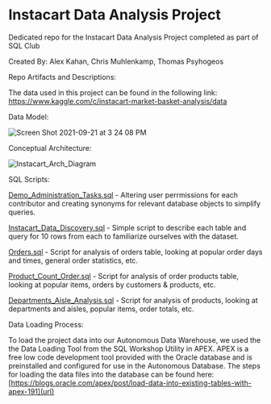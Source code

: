 # Instacart Data Analysis Project
Dedicated repo for the Instacart Data Analysis Project completed as part of SQL Club

Created By: Alex Kahan, Chris Muhlenkamp, Thomas Psyhogeos

Repo Artifacts and Descriptions:

The data used in this project can be found in the following link: https://www.kaggle.com/c/instacart-market-basket-analysis/data

Data Model:

![Screen Shot 2021-09-21 at 3 24 08 PM](https://user-images.githubusercontent.com/23488766/134714658-78778fc5-7e13-4fe8-967f-af1d798334de.png)

Conceptual Architecture:

![Instacart_Arch_Diagram](https://user-images.githubusercontent.com/23488766/134990739-f763575e-dc41-4878-aba2-a26974548545.png)

SQL Scripts:

[Demo_Administration_Tasks.sql](https://github.com/alexvkahan/sql-club/blob/main/Demo_Administration_Tasks.sql) - Altering user perrmissions for each contributor and creating synonyms for relevant database objects to simplify queries.

[Instacart_Data_Discovery.sql](https://github.com/alexvkahan/sql-club/blob/main/Instacart_Data_Discovery.sql) - Simple script to describe each table and query for 10 rows from each to familiarize ourselves with the dataset.

[Orders.sql](https://github.com/alexvkahan/sql-club/blob/main/Orders.sql) - Script for analysis of orders table, looking at popular order days and times, general order statistics, etc. 

[Product_Count_Order.sql](https://github.com/alexvkahan/sql-club/blob/main/Product_Count_Order.sql) - Script for analysis of order products table, looking at popular items, orders by customers & products, etc.

[Departments_Aisle_Analysis.sql](https://github.com/alexvkahan/sql-club/blob/main/Departments_Aisle_Analysis.sql) - Script for analysis of products, looking at departments and aisles, popular items, order totals, etc.

Data Loading Process:

To load the project data into our Autonomous Data Warehouse, we used the the Data Loading Tool from the SQL Workshop Utility in APEX.  APEX is a free low code development tool provided with the Oracle database and is preinstalled and configured for use in the Autonomous Database.  The steps for loading the data files into the database can be found here: [https://blogs.oracle.com/apex/post/load-data-into-existing-tables-with-apex-191](url)


